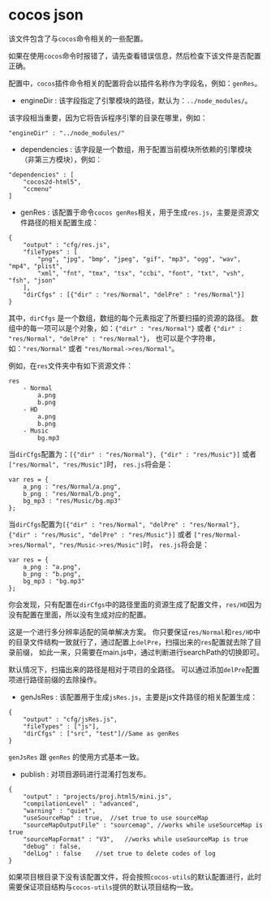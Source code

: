 cocos json
=====

该文件包含了与`cocos`命令相关的一些配置。

如果在使用`cocos`命令时报错了，请先查看错误信息，然后检查下该文件是否配置正确。

配置中，`cocos`插件命令相关的配置将会以插件名称作为字段名，例如：`genRes`。

* engineDir : 该字段指定了引擎模块的路径，默认为：`../node_modules/`。

该字段相当重要，因为它将告诉程序引擎的目录在哪里，例如：

```script
"engineDir" : "../node_modules/"
```

* dependencies : 该字段是一个数组，用于配置当前模块所依赖的引擎模块（非第三方模块），例如：

```script
"dependencies" : [
    "cocos2d-html5",
    "ccmenu"
]
```

* genRes : 该配置于命令`cocos genRes`相关，用于生成`res.js`，主要是资源文件路径的相关配置生成：

```script
{
    "output" : "cfg/res.js",
    "fileTypes" : [
        "png", "jpg", "bmp", "jpeg", "gif", "mp3", "ogg", "wav", "mp4", "plist",
        "xml", "fnt", "tmx", "tsx", "ccbi", "font", "txt", "vsh", "fsh", "json"
    ],
    "dirCfgs" : [{"dir" : "res/Normal", "delPre" : "res/Normal"}]
}
```
其中，`dirCfgs` 是一个数组，数组的每个元素指定了所要扫描的资源的路径。
数组中的每一项可以是个对象，如：`{"dir" : "res/Normal"}` 或者 `{"dir" : "res/Normal", "delPre" : "res/Normal"}`，
也可以是个字符串，如：`"res/Normal"` 或者 `"res/Normal->res/Normal"`。

例如，在`res`文件夹中有如下资源文件：

```script
res
    - Normal
        a.png
        b.png
    - HD
        a.png
        b.png
    - Music
        bg.mp3
```

当`dirCfgs`配置为：`[{"dir" : "res/Normal"}, {"dir" : "res/Music"}]` 或者 `["res/Normal", "res/Music"]`时，
`res.js`将会是：

```script
var res = {
    a_png : "res/Normal/a.png",
    b_png : "res/Normal/b.png",
    bg_mp3 : "res/Music/bg.mp3"
};
```

当`dirCfgs`配置为`[{"dir" : "res/Normal", "delPre" : "res/Normal"}, {"dir" : "res/Music", "delPre" : "res/Music"}]`
或者 `["res/Normal->res/Normal", "res/Music->res/Music"]`时， `res.js`将会是：

```script
var res = {
    a_png : "a.png",
    b_png : "b.png",
    bg_mp3 : "bg.mp3"
};
```

你会发现，只有配置在`dirCfgs`中的路径里面的资源生成了配置文件，`res/HD`因为没有配置在里面，所以没有生成对应的配置。

这是一个进行多分辨率适配的简单解决方案。
你只要保证`res/Normal`和`res/HD`中的目录文件结构一致就行了，通过配置上`delPre`，扫描出来的`res`配置就去除了目录前缀，
如此一来，只需要在main.js中，通过判断进行searchPath的切换即可。

默认情况下，扫描出来的路径是相对于项目的全路径。
可以通过添加`delPre`配置项进行路径前缀的去除操作。



* genJsRes : 该配置用于生成`jsRes.js`，主要是js文件路径的相关配置生成：

```script
{
    "output" : "cfg/jsRes.js",
    "fileTypes" : ["js"],
    "dirCfgs" : ["src", "test"]//Same as genRes
}
```

`genJsRes` 跟 `genRes` 的使用方式基本一致。


* publish : 对项目源码进行混淆打包发布。

```script
{
    "output" : "projects/proj.html5/mini.js",
    "compilationLevel" : "advanced",
    "warning" : "quiet",
    "useSourceMap" : true,  //set true to use sourceMap
    "sourceMapOutputFile" : "sourcemap", //works while useSourceMap is true
    "sourceMapFormat" : "V3",   //works while useSourceMap is true
    "debug" : false,
    "delLog" : false    //set true to delete codes of log
}
```


如果项目根目录下没有该配置文件，将会按照`cocos-utils`的默认配置进行，此时需要保证项目结构与`cocos-utils`提供的默认项目结构一致。
